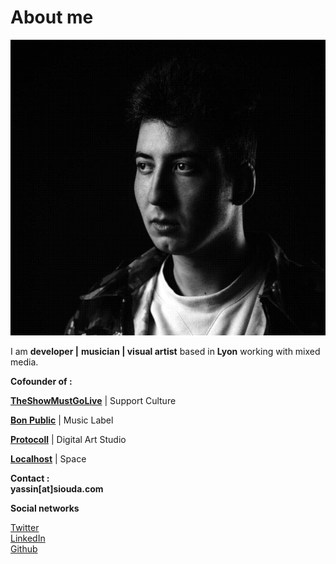 # About me

![](profile.png)

I am **developer |** **musician | visual artist** based in **Lyon** working with mixed media.  


**Cofounder of :**

**[TheShowMustGoLive](https://theshowmustgo.live/)** | Support Culture  

[**Bon Public**](https://bonpublic.space/) | Music Label  

[**Protocoll**](https://protocoll.network/) | Digital Art Studio

[**Localhost**]() | Space 

**Contact :  
yassin[at]siouda.com**


**Social networks**

[Twitter](https://twitter.com/SioudaYassin)  
[LinkedIn](https://www.linkedin.com/in/yassinsiouda/)  
[Github](http://github.com/Pipazoul)